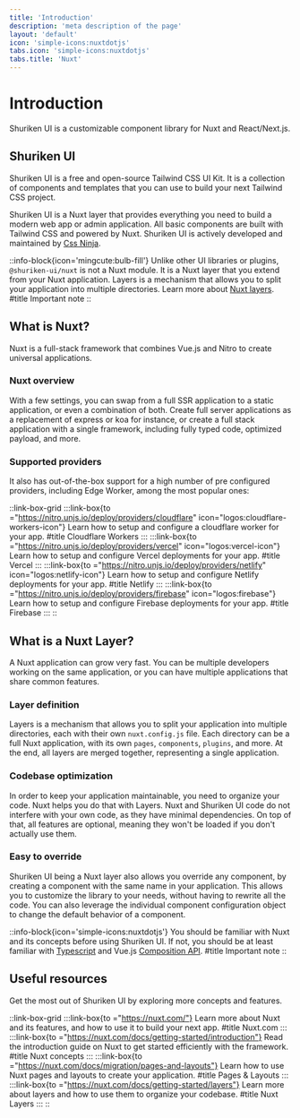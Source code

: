 ```yaml
---
title: 'Introduction'
description: 'meta description of the page'
layout: 'default'
icon: 'simple-icons:nuxtdotjs'
tabs.icon: 'simple-icons:nuxtdotjs'
tabs.title: 'Nuxt'
---
```


# Introduction

Shuriken UI is a customizable component library for Nuxt and React/Next.js.

## Shuriken UI

Shuriken UI is a free and open-source Tailwind CSS UI Kit. It is a collection of components and templates that you can use to build your next Tailwind CSS project.

Shuriken UI is a Nuxt layer that provides everything you need to build a modern web app or admin application. All basic components are built with Tailwind CSS and powered by Nuxt. Shuriken UI is actively developed and maintained by [Css Ninja](https://cssninja.io).

::info-block{icon='mingcute:bulb-fill'}
Unlike other UI libraries or plugins, `@shuriken-ui/nuxt` is not a Nuxt module. It is a Nuxt layer that you extend from your Nuxt application. Layers is a mechanism that allows you to split your application into multiple directories. Learn more about [Nuxt layers](https://nuxt.com/docs/getting-started/layers).
#title
Important note
::

## What is Nuxt?

Nuxt is a full-stack framework that combines Vue.js and Nitro to create universal applications.

### Nuxt overview

With a few settings, you can swap from a full SSR application to a static application, or even a combination of both. Create full server applications as a replacement of express or koa for instance, or create a full stack application with a single framework, including fully typed code, optimized payload, and more.

### Supported providers

It also has out-of-the-box support for a high number of pre configured providers, including Edge Worker, among the most popular ones:

::link-box-grid
:::link-box{to ="https://nitro.unjs.io/deploy/providers/cloudflare" icon="logos:cloudflare-workers-icon"}
Learn how to setup and configure a cloudflare worker for your app.
#title
Cloudflare Workers
:::
:::link-box{to ="https://nitro.unjs.io/deploy/providers/vercel" icon="logos:vercel-icon"}
Learn how to setup and configure Vercel deployments for your app.
#title
Vercel
:::
:::link-box{to ="https://nitro.unjs.io/deploy/providers/netlify" icon="logos:netlify-icon"}
Learn how to setup and configure Netlify deployments for your app.
#title
Netlify
:::
:::link-box{to ="https://nitro.unjs.io/deploy/providers/firebase" icon="logos:firebase"}
Learn how to setup and configure Firebase deployments for your app.
#title
Firebase
:::
::

## What is a Nuxt Layer?

A Nuxt application can grow very fast. You can be multiple developers working on the same application, or you can have multiple applications that share common features.

### Layer definition

Layers is a mechanism that allows you to split your application into multiple directories, each with their own `nuxt.config.js` file. Each directory can be a full Nuxt application, with its own `pages`, `components`, `plugins`, and more. At the end, all layers are merged together, representing a single application.

### Codebase optimization

In order to keep your application maintainable, you need to organize your code. Nuxt helps you do that with Layers. Nuxt and Shuriken UI code do not interfere with your own code, as they have minimal dependencies. On top of that, all features are optional, meaning they won't be loaded if you don't actually use them.

### Easy to override

Shuriken UI being a Nuxt layer also allows you override any component, by creating a component with the same name in your application. This allows you to customize the library to your needs, without having to rewrite all the code. You can also leverage the individual component configuration object to change the default behavior of a component.

::info-block{icon='simple-icons:nuxtdotjs'}
You should be familiar with Nuxt and its concepts before using Shuriken UI. If not, you should be at least familiar with [Typescript](https://www.typescriptlang.org/) and Vue.js [Composition API](https://vuejs.org/api/composition-api-setup).
#title
Important note
::

## Useful resources

Get the most out of Shuriken UI by exploring more concepts and features.

::link-box-grid
:::link-box{to ="https://nuxt.com/"}
Learn more about Nuxt and its features, and how to use it to build your next app.
#title
Nuxt.com
:::
:::link-box{to ="https://nuxt.com/docs/getting-started/introduction"}
Read the introduction guide on Nuxt to get started efficiently with the framework.
#title
Nuxt concepts
:::
:::link-box{to ="https://nuxt.com/docs/migration/pages-and-layouts"}
Learn how to use Nuxt pages and layouts to create your application.
#title
Pages & Layouts
:::
:::link-box{to ="https://nuxt.com/docs/getting-started/layers"}
Learn more about layers and how to use them to organize your codebase.
#title
Nuxt Layers
:::
::
